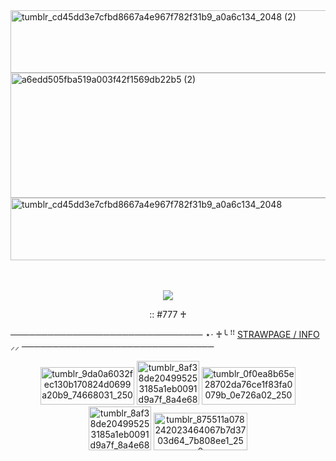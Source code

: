 <img width="2000" height="100" alt="tumblr_cd45dd3e7cfbd8667a4e967f782f31b9_a0a6c134_2048 (2)" src="https://github.com/user-attachments/assets/93930b25-ecf2-4e82-b81d-3d808861e6f9" />

<img width="2000" height="200" alt="a6edd505fba519a003f42f1569db22b5 (2)" src="https://github.com/user-attachments/assets/6da4576f-48de-4bdc-b301-684beedcc4dc" />

<img width="2000" height="100" alt="tumblr_cd45dd3e7cfbd8667a4e967f782f31b9_a0a6c134_2048" src="https://github.com/user-attachments/assets/a953a5a2-3a10-46bc-9c65-ec08e8faac72" />





ㅤ<p align="center">
 ![](https://komarev.com/ghpvc/?username=f1zzxa&style=for-the-badge&color=7a2227&label=♱) 

<p align="center">
:: #777 ♰


─────────────────────────────── ⋆⋅ ♰╰ ꜝꜝ [STRAWPAGE / INFO](https://f1zzxainfo.straw.page/) ⸝⸝ ───────────────────────────────
 
  
</p>


<p align="center">
<img width="150" height="60" alt="tumblr_9da0a6032fec130b170824d0699a20b9_74668031_250" src="https://github.com/user-attachments/assets/fd5e6f63-20b8-482b-a686-b5b2493ddf89" />
<img width="100" height="70" alt="tumblr_8af38de204995253185a1eb0091d9a7f_8a4e682e_500" src="https://github.com/user-attachments/assets/f95d5a9e-e784-43c8-bfb1-91ba4c1fcc78" />
<img width="150" height="60" alt="tumblr_0f0ea8b65e28702da76ce1f83fa0079b_0e726a02_250" src="https://github.com/user-attachments/assets/6cde6baf-5f71-4dc1-b530-ca299e95672f" />
<img width="100" height="70" alt="tumblr_8af38de204995253185a1eb0091d9a7f_8a4e682e_500" src="https://github.com/user-attachments/assets/f95d5a9e-e784-43c8-bfb1-91ba4c1fcc78" />
<img width="150" height="60" alt="tumblr_875511a078242023464067b7d3703d64_7b808ee1_250" src="https://github.com/user-attachments/assets/ae8100f0-5d80-4a1d-bc0e-2a09c779627d" />







